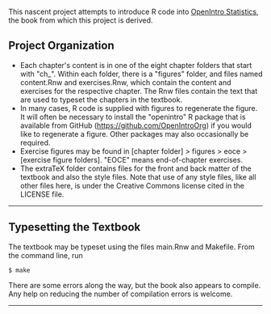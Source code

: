 This nascent project attempts to introduce R code into [OpenIntro Statistics](https://github.com/OpenIntroOrg/openintro-statistics), the book from which this project is derived.

Project Organization
--------------------

- Each chapter's content is in one of the eight chapter folders that start with "ch_". Within each folder, there is a "figures" folder, and files named content.Rnw and exercises.Rnw, which contain the content and exercises for the respective chapter. The Rnw files contain the text that are used to typeset the chapters in the textbook.
- In many cases, R code is supplied with figures to regenerate the figure. It will often be necessary to install the "openintro" R package that is available from GitHub (https://github.com/OpenIntroOrg) if you would like to regenerate a figure. Other packages may also occasionally be required.
- Exercise figures may be found in [chapter folder] > figures > eoce > [exercise figure folders]. "EOCE" means end-of-chapter exercises.
- The extraTeX folder contains files for the front and back matter of the textbook and also the style files. Note that use of any style files, like all other files here, is under the Creative Commons license cited in the LICENSE file.

- - -

Typesetting the Textbook
------------------------

The textbook may be typeset using the files main.Rnw and Makefile.  From the command line, run

```
$ make
```

There are some errors along the way, but the book also appears to compile.  Any help on reducing the number of compilation errors is welcome.

- - -
